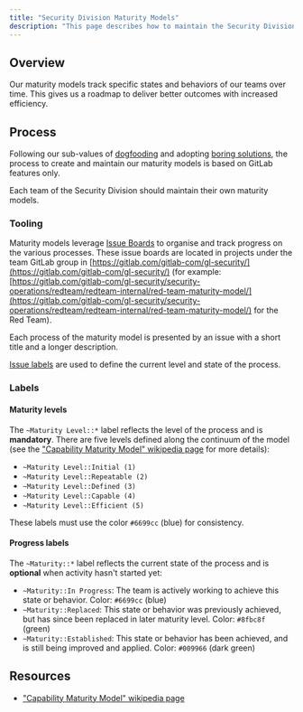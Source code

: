 ```yaml
---
title: "Security Division Maturity Models"
description: "This page describes how to maintain the Security Division maturity models."
---
```


## Overview

Our maturity models track specific states and behaviors of our teams over time. This gives us a roadmap to deliver better outcomes with increased efficiency.

## Process

Following our sub-values of [dogfooding](/handbook/values/#dogfooding) and adopting [boring solutions](/handbook/values/#boring-solutions),
the process to create and maintain our maturity models is based on GitLab features only.

Each team of the Security Division should maintain their own maturity models.

### Tooling

Maturity models leverage [Issue Boards](https://docs.gitlab.com/ee/user/project/issue_board.html) to organise and track progress on the various processes. These issue boards are located in projects under the team GitLab group in [https://gitlab.com/gitlab-com/gl-security/](https://gitlab.com/gitlab-com/gl-security/) (for example: [https://gitlab.com/gitlab-com/gl-security/security-operations/redteam/redteam-internal/red-team-maturity-model/](https://gitlab.com/gitlab-com/gl-security/security-operations/redteam/redteam-internal/red-team-maturity-model/) for the Red Team).

Each process of the maturity model is presented by an issue with a short title and a longer description.

[Issue labels](https://docs.gitlab.com/ee/user/project/labels.html) are used to define the current level and state of the process.

### Labels

#### Maturity levels

The `~Maturity Level::*` label reflects the level of the process and is **mandatory**.
There are five levels defined along the continuum of the model (see the ["Capability Maturity Model" wikipedia page](https://en.wikipedia.org/wiki/Capability_Maturity_Model) for more details):

- `~Maturity Level::Initial (1)`
- `~Maturity Level::Repeatable (2)`
- `~Maturity Level::Defined (3)`
- `~Maturity Level::Capable (4)`
- `~Maturity Level::Efficient (5)`

These labels must use the color `#6699cc` (blue) for consistency.

#### Progress labels

The `~Maturity::*` label reflects the current state of the process and is **optional** when activity hasn't started yet:

- `~Maturity::In Progress`: The team is actively working to achieve this state or behavior. Color: `#6699cc` (blue)
- `~Maturity::Replaced`: This state or behavior was previously achieved, but has since been replaced in later maturity level. Color: `#8fbc8f` (green)
- `~Maturity::Established`: This state or behavior has been achieved, and is still being improved and applied. Color: `#009966` (dark green)

## Resources

- ["Capability Maturity Model" wikipedia page](https://en.wikipedia.org/wiki/Capability_Maturity_Model)
